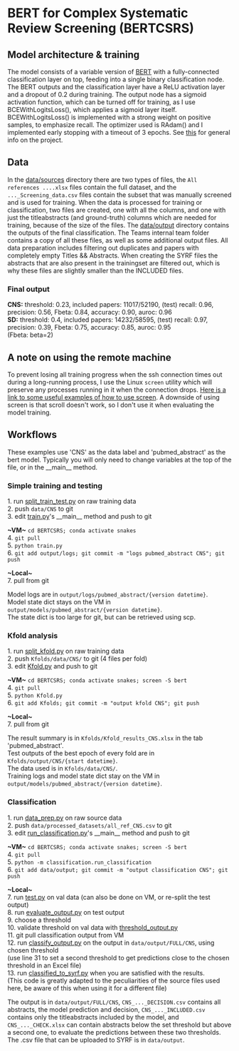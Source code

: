 # BERT for Complex Systematic Review Screening (BERTCSRS)

## Model architecture & training
The model consists of a variable version of [BERT](https://huggingface.co/blog/bert-101) with a fully-connected 
classification layer on top, feeding into a single binary classification node. The BERT outputs and the classification 
layer have a ReLU activation layer and a dropout of 0.2 during training. The output node has a sigmoid activation function, 
which can be turned off for training, as I use BCEWithLogitsLoss(), which applies a sigmoid layer itself. BCEWithLogitsLoss() 
is implemented with a strong weight on positive samples, to emphasize recall. The optimizer used is RAdam() and I 
implemented early stopping with a timeout of 3 epochs. See [this](Project%20info.pptx) for general info on the project.

## Data
In the [data/sources](data/sources) directory there are two types of files, the `All references ....xlsx` files contain the full dataset, 
and the `..._Screening_data.csv` files contain the subset that was manually screened and is used for training. When the data is processed 
for training or classification, two files are created, one with all the columns, and one with just the titleabstracts (and ground-truth) 
columns which are needed for training, because of the size of the files. The [data/output](data/output) directory contains the outputs 
of the final classification. The Teams internal team folder contains a copy of all these files, as well as some additional output files. 
All data preparation includes filtering out duplicates and papers with completely empty Titles && Abstracts.
When creating the SYRF files the abstracts that are also present in the trainingset are filtered out, which is why these files are slightly 
smaller than the INCLUDED files.
### Final output
__CNS:__ threshold: 0.23, included papers: 11017/52190, (test) recall: 0.96, precision: 0.56, Fbeta: 0.84, accuracy: 0.90, auroc: 0.96  
__SD:__ threshold: 0.4, included papers: 14232/58595, (test) recall: 0.97, precision: 0.39, Fbeta: 0.75, accuracy: 0.85, auroc: 0.95  
(Fbeta: beta=2)

## A note on using the remote machine
To prevent losing all training progress when the ssh connection times out during a long-running process, I use the Linux `screen` 
utility which will preserve any processes running in it when the connection drops. 
[Here is a link to some useful examples of how to use screen](https://www.tecmint.com/screen-command-examples-to-manage-linux-terminals/). 
A downside of using screen is that scroll doesn't work, so I don't use it when evaluating the model training.

## Workflows
These examples use 'CNS' as the data label and 'pubmed_abstract' as the bert model. Typically you will only need to change variables at 
the top of the file, or in the \_\_main\_\_ method.
### Simple training and testing
1\. run [split_train_test.py](data/split_train_test.py) on raw training data  
2\. push `data/CNS` to git  
3\. edit [train.py](train.py)'s \_\_main__ method and push to git  

**\~VM\~** `cd BERTCSRS; conda activate snakes`  
4. `git pull`  
5. `python train.py`  
6. `git add output/logs; git commit -m "logs pubmed_abstract CNS"; git push`  

**\~Local\~**  
7. pull from git  

Model logs are in `output/logs/pubmed_abstract/{version datetime}`.  
Model state dict stays on the VM in `output/models/pubmed_abstract/{version datetime}`.  
The state dict is too large for git, but can be retrieved using scp.  

### Kfold analysis
1\. run [split_kfold.py](data/split_kfold.py) on raw training data  
2\. push `Kfolds/data/CNS/` to git (4 files per fold)  
3\. edit [Kfold.py](Kfold.py) and push to git  

**\~VM\~** `cd BERTCSRS; conda activate snakes; screen -S bert`  
4. `git pull`  
5. `python Kfold.py`  
6. `git add Kfolds; git commit -m "output kfold CNS"; git push`   

**\~Local\~**  
7. pull from git  

The result summary is in `Kfolds/Kfold_results_CNS.xlsx` in the tab 'pubmed_abstract'.  
Test outputs of the best epoch of every fold are in `Kfolds/output/CNS/{start datetime}`.  
The data used is in `Kfolds/data/CNS/`.  
Training logs and model state dict stay on the VM in `output/models/pubmed_abstract/{version datetime}`.

### Classification
1\. run [data_prep.py](data/data_prep.py) on raw source data  
2\. push `data/processed_datasets/all_ref_CNS.csv` to git  
3\. edit [run_classification.py](classification/run_classification.py)'s \_\_main__ method and push to git  

**\~VM\~** `cd BERTCSRS; conda activate snakes; screen -S bert`  
4. `git pull`  
5. `python -m classification.run_classification`  
6. `git add data/output; git commit -m "output classification CNS"; git push`  

**\~Local\~**  
7. run [test.py](evaluation/test.py) on val data (can also be done on VM, or re-split the test output)  
8. run [evaluate_output.py](evaluation/evaluate_output.py) on test output  
9. choose a threshold  
10. validate threshold on val data with [threshold_output.py](evaluation/threshold_output.py)  
11. git pull classification output from VM  
12. run [classify_output.py](classification/classify_output.py) on the output in `data/output/FULL/CNS`, 
using chosen threshold  
    (use line 31 to set a second threshold to get predictions close to the chosen threshold in an Excel file)  
13. run [classified_to_syrf.py](classification/classified_to_syrf.py) when you are satisfied with the results.   
        (This code is greatly adapted to the peculiarities of the source files used here, be aware of this when using it for a different file)

The output is in `data/output/FULL/CNS`, `CNS_..._DECISION.csv` contains all abstracts, the model prediction and decision,
`CNS_..._INCLUDED.csv` contains only the titleabstracts included by the model, and `CNS_..._CHECK.xlsx` can contain abstracts
below the set threshold but above a second one, to evaluate the predictions between these two thresholds.  
The .csv file that can be uploaded to SYRF is in `data/output`.

